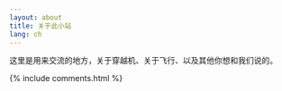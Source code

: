 ```yaml
---
layout: about
title: 关于此小站
lang: ch
---
```


<p>
这里是用来交流的地方，关于穿越机、关于飞行、以及其他你想和我们说的。
</p>

{% include comments.html %}
